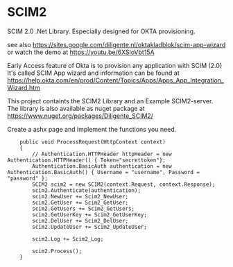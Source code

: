 # SCIM2
SCIM 2.0 .Net Library. Especially designed for OKTA provisioning.

see also https://sites.google.com/diligente.nl/oktakladblok/scim-app-wizard
or watch the demo at https://youtu.be/6XSloVbt15A

Early Access feature of Okta is to provision any application with SCIM (2.0)
It's called SCIM App wizard and information can be found at https://help.okta.com/en/prod/Content/Topics/Apps/Apps_App_Integration_Wizard.htm

This project containts the SCIM2 Library and an Example SCIM2-server.
The library is also available as nuget package at https://www.nuget.org/packages/Diligente_SCIM2/



Create a ashx page and implement the functions you need.

        public void ProcessRequest(HttpContext context)
        {
            // Authentication.HTTPHeader httpHeader = new Authentication.HTTPHeader() { Token="secrettoken"};
            Authentication.BasicAuth authentication = new Authentication.BasicAuth() { Username = "username", Password = "password" };
            SCIM2 scim2 = new SCIM2(context.Request, context.Response);
            scim2.Authenticate(authentication);
            scim2.NewUser += Scim2_NewUser;
            scim2.GetUser += Scim2_GetUser;
            scim2.GetUsers += Scim2_GetUsers;
            scim2.GetUserKey += Scim2_GetUserKey;
            scim2.DelUser += Scim2_DelUser;
            scim2.UpdateUser += Scim2_UpdateUser;

            scim2.Log += Scim2_Log;

            scim2.Process();
        }
